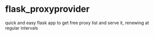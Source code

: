 # flask_proxyprovider
quick and easy flask app to get free proxy list and serve it, renewing at regular intervals

